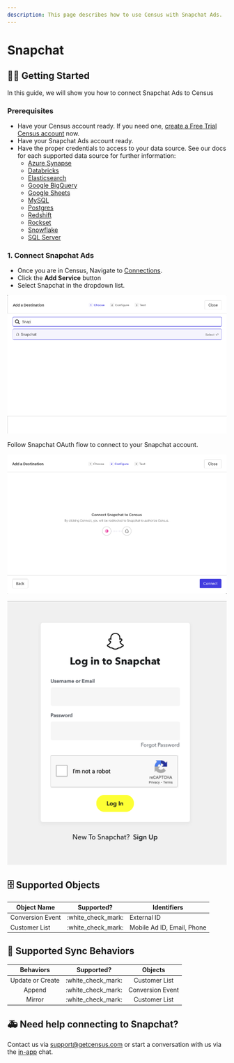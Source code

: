 ```yaml
---
description: This page describes how to use Census with Snapchat Ads.
---
```


# Snapchat

## ​🏃‍♀️ Getting Started

In this guide, we will show you how to connect Snapchat Ads to Census

### Prerequisites

* Have your Census account ready. If you need one, [create a Free Trial Census account](https://app.getcensus.com/) now.
* Have your Snapchat Ads account ready.
* Have the proper credentials to access to your data source. See our docs for each supported data source for further information:
  * [Azure Synapse](../sources/azure-synapse.md)
  * [Databricks](https://docs.getcensus.com/sources/databricks)
  * [Elasticsearch](https://docs.getcensus.com/sources/elasticsearch)
  * [Google BigQuery](https://docs.getcensus.com/sources/google-bigquery)
  * [Google Sheets](https://docs.getcensus.com/sources/google-sheets)
  * [MySQL](https://docs.getcensus.com/sources/mysql)
  * [Postgres](https://docs.getcensus.com/sources/postgres)
  * [Redshift](https://docs.getcensus.com/sources/redshift)
  * [Rockset](https://docs.getcensus.com/sources/rockset)
  * [Snowflake](https://docs.getcensus.com/sources/snowflake)
  * [SQL Server](https://docs.getcensus.com/sources/sql-server)

### 1. Connect Snapchat Ads

* Once you are in Census, Navigate to [Connections](https://app.getcensus.com/connections).
* Click the **Add Service** button
* Select Snapchat in the dropdown list.

![](<../.gitbook/assets/Screen Shot 2022-04-25 at 4.22.56 PM.png>)

Follow Snapchat OAuth flow to connect to your Snapchat account.

![](<../.gitbook/assets/Screen Shot 2022-04-25 at 4.23.12 PM.png>)

![](<../.gitbook/assets/Screen Shot 2022-04-25 at 4.23.34 PM.png>)

## 🗄 Supported Objects

| Object Name      |      Supported?      | Identifiers                |
| ---------------- | :------------------: | -------------------------- |
| Conversion Event | :white\_check\_mark: | External ID                |
| Customer List    | :white\_check\_mark: | Mobile Ad ID, Email, Phone |

## 🔄 Supported Sync Behaviors

|     Behaviors    |      Supported?      |      Objects     |
| :--------------: | :------------------: | :--------------: |
| Update or Create | :white\_check\_mark: |   Customer List  |
|      Append      | :white\_check\_mark: | Conversion Event |
|      Mirror      | :white\_check\_mark: |   Customer List  |

## 🚑 Need help connecting to Snapchat?

Contact us via support@getcensus.com or start a conversation with us via the [in-app](https://app.getcensus.com/) chat.
